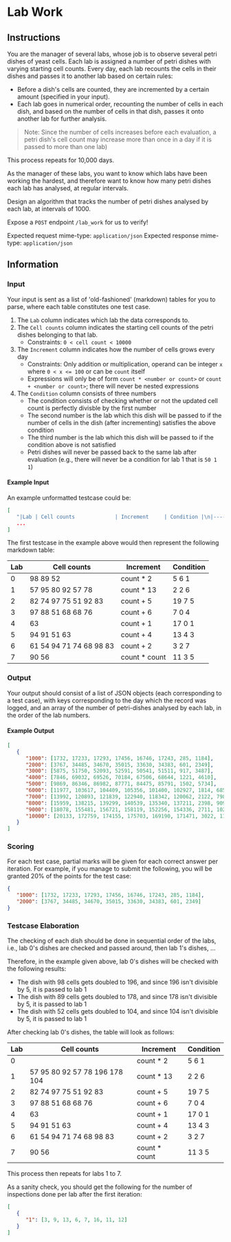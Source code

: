 # Lab Work

## Instructions

You are the manager of several labs, whose job is to observe several petri dishes of yeast cells. Each lab is assigned a number of petri dishes with varying starting cell counts. Every day, each lab recounts the cells in their dishes and passes it to another lab based on certain rules:

- Before a dish's cells are counted, they are incremented by a certain amount (specified in your input).
- Each lab goes in numerical order, recounting the number of cells in each dish, and based on the number of cells in that dish, passes it onto another lab for further analysis.

> Note: Since the number of cells increases before each evaluation, a petri dish's cell count may increase more than once in a day if it is passed to more than one lab)

This process repeats for 10,000 days.

As the manager of these labs, you want to know which labs have been working the hardest, and therefore want to know how many petri dishes each lab has analysed, at regular intervals.

Design an algorithm that tracks the number of petri dishes analysed by each lab, at intervals of 1000.

Expose a `POST` endpoint `/lab_work` for us to verify!

Expected request mime-type: `application/json` Expected response mime-type: `application/json`

## Information

### Input

Your input is sent as a list of 'old-fashioned' (markdown) tables for you to parse, where each table constitutes one test case.
1. The `Lab` column indicates which lab the data corresponds to.
2. The `Cell counts` column indicates the starting cell counts of the petri dishes belonging to that lab.
   - Constraints: `0 < cell count < 10000`
3. The `Increment` column indicates how the number of cells grows every day
   - Constraints: Only addition or multiplication, operand can be integer `x` where `0 < x <= 100` or can be `count` itself
   - Expressions will only be of form `count * <number or count>` or `count + <number or count>`; there will never be nested expressions
4. The `Condition` column consists of three numbers
   - The condition consists of checking whether or not the updated cell count is perfectly divisble by the first number
   - The second number is the lab which this dish will be passed to if the number of cells in the dish (after incrementing) satisfies the above condition
   - The third number is the lab which this dish will be passed to if the condition above is not satisfied 
   - Petri dishes will never be passed back to the same lab after evaluation (e.g., there will never be a condition for lab 1 that is `50 1 1`)

#### Example Input

An example unformatted testcase could be:

```json
[
   "|Lab | Cell counts             | Increment     | Condition |\n|----|-------------------------|---------------|-----------|\n|0   | 98 89 52                | count * 2     | 5  6 1    |\n|1   | 57 95 80 92 57 78       | count * 13    | 2  2 6    |\n|2   | 82 74 97 75 51 92 83    | count + 5     | 19 7 5    |\n|3   | 97 88 51 68 68 76       | count + 6     | 7  0 4    |\n|4   | 63                      | count + 1     | 17 0 1    |\n|5   | 94 91 51 63             | count + 4     | 13 4 3    |\n|6   | 61 54 94 71 74 68 98 83 | count + 2     | 3  2 7    |\n|7   | 90 56                   | count * count | 11 3 5    |",
   ...
]
```

The first testcase in the example above would then represent the following markdown table:

|Lab | Cell counts             | Increment     | Condition |
|----|-------------------------|---------------|-----------|
|0   | 98 89 52                | count * 2     | 5  6 1    |
|1   | 57 95 80 92 57 78       | count * 13    | 2  2 6    |
|2   | 82 74 97 75 51 92 83    | count + 5     | 19 7 5    |
|3   | 97 88 51 68 68 76       | count + 6     | 7  0 4    |
|4   | 63                      | count + 1     | 17 0 1    |
|5   | 94 91 51 63             | count + 4     | 13 4 3    |
|6   | 61 54 94 71 74 68 98 83 | count + 2     | 3  2 7    |
|7   | 90 56                   | count * count | 11 3 5    |

### Output

Your output should consist of a list of JSON objects (each corresponding to a test case), with keys corresponding to the day which the record was logged, and an array of the number of petri-dishes analysed by each lab, in the order of the lab numbers.

#### Example Output

```json
[
   {
      "1000": [1732, 17233, 17293, 17456, 16746, 17243, 285, 1184],
      "2000": [3767, 34485, 34670, 35015, 33630, 34383, 601, 2349],
      "3000": [5875, 51750, 52093, 52591, 50541, 51511, 917, 3487],
      "4000": [7846, 69032, 69526, 70184, 67506, 68644, 1221, 4610],
      "5000": [9869, 86346, 86982, 87771, 84475, 85791, 1502, 5734],
      "6000": [11977, 103617, 104409, 105356, 101400, 102927, 1814, 6857],
      "7000": [13992, 120893, 121839, 122940, 118342, 120062, 2122, 7984],
      "8000": [15959, 138215, 139299, 140539, 135340, 137211, 2398, 9098],
      "9000": [18078, 155481, 156721, 158119, 152256, 154336, 2711, 10237],
      "10000": [20133, 172759, 174155, 175703, 169190, 171471, 3022, 11362]
   }
]
```

### Scoring

For each test case, partial marks will be given for each correct answer per iteration. For example, if you manage to submit the following, you will be granted 20% of the points for the test case:

```json
{
   "1000": [1732, 17233, 17293, 17456, 16746, 17243, 285, 1184],
   "2000": [3767, 34485, 34670, 35015, 33630, 34383, 601, 2349]
}
```

### Testcase Elaboration

The checking of each dish should be done in sequential order of the labs, i.e., lab 0's dishes are checked and passed around, then lab 1's dishes, ...

Therefore, in the example given above, lab 0's dishes will be checked with the following results:

- The dish with 98 cells gets doubled to 196, and since 196 isn't divisible by 5, it is passed to lab 1
- The dish with 89 cells gets doubled to 178, and since 178 isn't divisible by 5, it is passed to lab 1
- The dish with 52 cells gets doubled to 104, and since 104 isn't divisible by 5, it is passed to lab 1

After checking lab 0's dishes, the table will look as follows:

|Lab | Cell counts                    | Increment     | Condition |
|----|--------------------------------|---------------|-----------|
|0   |                                | count * 2     | 5  6 1    |
|1   | 57 95 80 92 57 78 196 178 104  | count * 13    | 2  2 6    |
|2   | 82 74 97 75 51 92 83           | count + 5     | 19 7 5    |
|3   | 97 88 51 68 68 76              | count + 6     | 7  0 4    |
|4   | 63                             | count + 1     | 17 0 1    |
|5   | 94 91 51 63                    | count + 4     | 13 4 3    |
|6   | 61 54 94 71 74 68 98 83        | count + 2     | 3  2 7    |
|7   | 90 56                          | count * count | 11 3 5    |

This process then repeats for labs 1 to 7.

As a sanity check, you should get the following for the number of inspections done per lab after the first iteration:

```json
[
   {
      "1": [3, 9, 13, 6, 7, 16, 11, 12]
   }
]
```